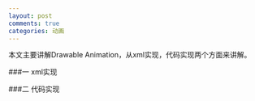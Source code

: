 ```yaml
---
layout: post
comments: true
categories: 动画
---
```

本文主要讲解Drawable Animation，从xml实现，代码实现两个方面来讲解。

###一 xml实现
  

###二 代码实现


